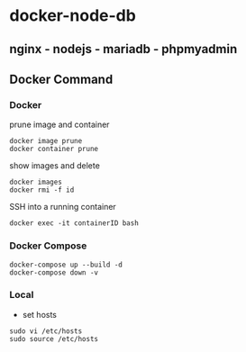 # docker-node-db
nginx - nodejs  - mariadb - phpmyadmin
---
## Docker Command

### Docker
prune image and container
```
docker image prune
docker container prune
```

show images and delete
```
docker images
docker rmi -f id
```

SSH into a running container
```
docker exec -it containerID bash
```

### Docker Compose
```
docker-compose up --build -d
docker-compose down -v
```

### Local
- set hosts
```
sudo vi /etc/hosts
sudo source /etc/hosts
```